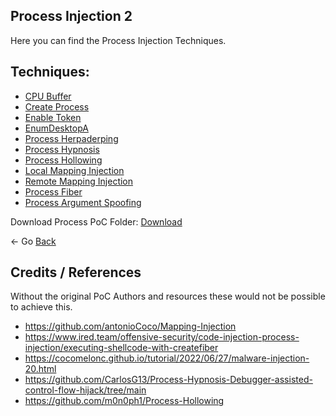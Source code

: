 ## Process Injection 2

Here you can find the Process Injection Techniques.

## Techniques:

* [CPU Buffer](./cpu_buffer/)
* [Create Process](./createprocess/)
* [Enable Token](./enable_token/)
* [EnumDesktopA](./EnumDesktopsA/)
* [Process Herpaderping](./Herpaderping/)
* [Process Hypnosis](./hypnosis/)
* [Process Hollowing](./process_hollowing/)
* [Local Mapping Injection](./local_mapping_injection/)
* [Remote Mapping Injection](./remote_mapping_injection/)
* [Process Fiber](./process_fiber/)
* [Process Argument Spoofing](./process_argument_spoofing/)

Download Process PoC Folder: [Download](https://download.5mukx.site/#/home?url=https://github.com/Whitecat18/Rust-for-Malware-Development/tree/main/Process/)

<- Go [Back](../README.md)

## Credits / References

Without the original PoC Authors and resources these would not be possible to achieve this.

* https://github.com/antonioCoco/Mapping-Injection
* https://www.ired.team/offensive-security/code-injection-process-injection/executing-shellcode-with-createfiber
* https://cocomelonc.github.io/tutorial/2022/06/27/malware-injection-20.html
* https://github.com/CarlosG13/Process-Hypnosis-Debugger-assisted-control-flow-hijack/tree/main
* https://github.com/m0n0ph1/Process-Hollowing
